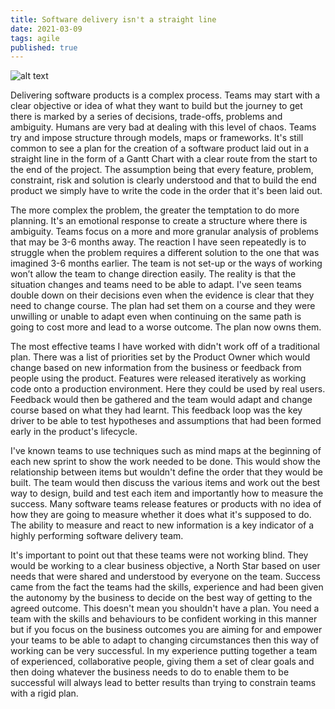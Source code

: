 ```yaml
---
title: Software delivery isn't a straight line
date: 2021-03-09
tags: agile
published: true
---
```


![alt text](https://pauldedwards.github.io/images/delivery-straight-line.png)

Delivering software products is a complex process. Teams may start with a clear objective or idea of what they want to build but the journey to get there is marked by a series of decisions, trade-offs, problems and ambiguity. Humans are very bad at dealing with this level of chaos. Teams try and impose structure through models, maps or frameworks. It's still common to see a plan for the creation of a software product laid out in a straight line in the form of a Gantt Chart with a clear route from the start to the end of the project. The assumption being that every feature, problem, constraint, risk and solution is clearly understood and that to build the end product we simply have to write the code in the order that it's been laid out.

The more complex the problem, the greater the temptation to do more planning. It's an emotional response to create a structure where there is ambiguity. Teams focus on a more and more granular analysis of problems that may be 3-6 months away. The reaction I have seen repeatedly is to struggle when the problem requires a different solution to the one that was imagined 3-6 months earlier. The team is not set-up or the ways of working won’t allow the team to change direction easily. The reality is that the situation changes and teams need to be able to adapt. I've seen teams double down on their decisions even when the evidence is clear that they need to change course. The plan had set them on a course and they were unwilling or unable to adapt even when continuing on the same path is going to cost more and lead to a worse outcome. The plan now owns them.

The most effective teams I have worked with didn't work off of a traditional plan. There was a list of priorities set by the Product Owner which would change based on new information from the business or feedback from people using the product. Features were released iteratively as working code onto a production environment. Here they could be used by real users. Feedback would then be gathered and the team would adapt and change course based on what they had learnt. This feedback loop was the key driver to be able to test hypotheses and assumptions that had been formed early in the product's lifecycle.

I've known teams to use techniques such as mind maps at the beginning of each new sprint to show the work needed to be done. This would show the relationship between items but wouldn't define the order that they would be built. The team would then discuss the various items and work out the best way to design, build and test each item and importantly how to measure the success. Many software teams release features or products with no idea of how they are going to measure whether it does what it's supposed to do. The ability to measure and react to new information is a key indicator of a highly performing software delivery team.

It's important to point out that these teams were not working blind. They would be working to a clear business objective, a North Star based on user needs that were shared and understood by everyone on the team. Success came from the fact the teams had the skills, experience and had been given the autonomy by the business to decide on the best way of getting to the agreed outcome. This doesn't mean you shouldn't have a plan. You need a team with the skills and behaviours to be confident working in this manner but if you focus on the business outcomes you are aiming for and empower your teams to be able to adapt to changing circumstances then this way of working can be very successful. In my experience putting together a team of experienced, collaborative people, giving them a set of clear goals and then doing whatever the business needs to do to enable them to be successful will always lead to better results than trying to constrain teams with a rigid plan.
  
